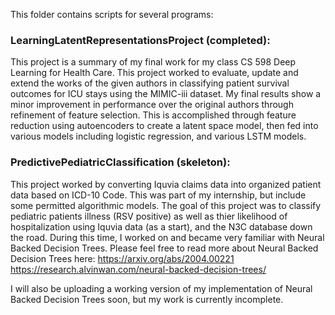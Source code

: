 This folder contains scripts for several programs:


### LearningLatentRepresentationsProject (completed):
This project is a summary of my final work for my class CS 598 Deep Learning for Health Care. This project worked to evaluate, update and extend the works of the given authors in classifying patient survival outcomes for ICU stays using the MIMIC-iii dataset. My final results show a minor improvement in performance over the original authors through refinement of feature selection. This is accomplished through
feature reduction using autoencoders to create a latent space model, then fed into various models including logistic regression, and various LSTM models.

### PredictivePediatricClassification (skeleton):
This project worked by converting Iquvia claims data into organized patient data based on ICD-10 Code. This was part of my internship, but include some permitted algorithmic models. The goal of this project was to classify pediatric patients illness (RSV positive) as well as thier likelihood of hospitalization using Iquvia data (as a start), and the N3C database down the road. During this time, I worked on and became very familiar with Neural Backed Decision Trees. Please feel free to read more about Neural Backed Decision Trees here:
https://arxiv.org/abs/2004.00221
https://research.alvinwan.com/neural-backed-decision-trees/

I will also be uploading a working version of my implementation of Neural Backed Decision Trees soon, but my work is currently incomplete.
